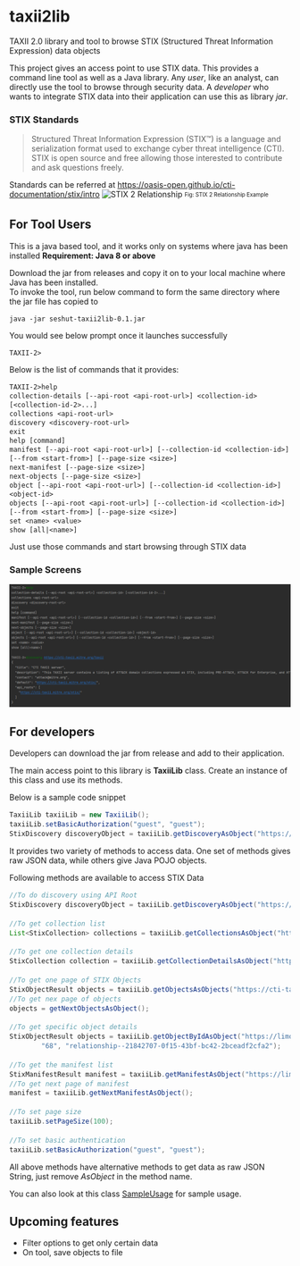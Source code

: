 # taxii2lib
TAXII 2.0 library and tool to browse STIX (Structured Threat Information Expression) data objects

This project gives an access point to use STIX data. This provides a command line tool as well as a Java library.
Any _user_, like an analyst, can directly use the tool to browse through security data.
A _developer_ who wants to integrate STIX data into their application can use this as library _jar_.

### STIX Standards

> Structured Threat Information Expression (STIX™) is a language and serialization format used to exchange cyber threat intelligence (CTI). STIX is open source and free allowing those interested to contribute and ask questions freely.

Standards can be referred at https://oasis-open.github.io/cti-documentation/stix/intro
![STIX 2 Relationship](https://oasis-open.github.io/cti-documentation/img/stix2_relationship_example_2.png)
<sub><sup>Fig: STIX 2 Relationship Example</sup></sub>
## For Tool Users
This is a java based tool, and it works only on systems where java has been installed
**Requirement: Java 8 or above**

Download the jar from releases and copy it on to your local machine where Java has been installed.  
To invoke the tool, run below command to form the same directory where the jar file has copied to
```
java -jar seshut-taxii2lib-0.1.jar
```
You would see below prompt once it launches successfully
```
TAXII-2>
```
Below is the list of commands that it provides:
```
TAXII-2>help
collection-details [--api-root <api-root-url>] <collection-id> [<collection-id-2>...]
collections <api-root-url>
discovery <discovery-root-url>
exit
help [command]
manifest [--api-root <api-root-url>] [--collection-id <collection-id>] [--from <start-from>] [--page-size <size>]
next-manifest [--page-size <size>]
next-objects [--page-size <size>]
object [--api-root <api-root-url>] [--collection-id <collection-id>] <object-id>
objects [--api-root <api-root-url>] [--collection-id <collection-id>] [--from <start-from>] [--page-size <size>]
set <name> <value>
show [all|<name>]
```
Just use those commands and start browsing through STIX data

### Sample Screens
![Sample Screenshot](assets/img/Taxii2Lib-Sample.png)

## For developers
Developers can download the jar from release and add to their application.

The main access point to this library is **TaxiiLib** class. Create an instance of this class and use its methods.

Below is a sample code snippet
```java
TaxiiLib taxiiLib = new TaxiiLib();
taxiiLib.setBasicAuthorization("guest", "guest");
StixDiscovery discoveryObject = taxiiLib.getDiscoveryAsObject("https://cti-taxii.mitre.org/taxii");
```
It provides two variety of methods to access data. One set of methods gives raw JSON data, while others give Java POJO objects.

Following methods are available to access STIX Data
```java
//To do discovery using API Root
StixDiscovery discoveryObject = taxiiLib.getDiscoveryAsObject("https://cti-taxii.mitre.org/taxii");

//To get collection list
List<StixCollection> collections = taxiiLib.getCollectionsAsObject("https://cti-taxii.mitre.org/stix/");

//To get one collection details
StixCollection collection = taxiiLib.getCollectionDetailsAsObject("https://cti-taxii.mitre.org/stix/", "2f669986-b40b-4423-b720-4396ca6a462b");

//To get one page of STIX Objects
StixObjectResult objects = taxiiLib.getObjectsAsObjects("https://cti-taxii.mitre.org/stix/", "2f669986-b40b-4423-b720-4396ca6a462b");
//To get nex page of objects
objects = getNextObjectsAsObject();

//To get specific object details
StixObjectResult objects = taxiiLib.getObjectByIdAsObject("https://limo.anomali.com/api/v1/taxii2/feeds",
		"68", "relationship--21842707-0f15-43bf-bc42-2bceadf2cfa2");

//To get the manifest list
StixManifestResult manifest = taxiiLib.getManifestAsObject("https://limo.anomali.com/api/v1/taxii2/feeds/", "68", -1, -1);
//To get next page of manifest
manifest = taxiiLib.getNextManifestAsObject();

//To set page size
taxiiLib.setPageSize(100);

//To set basic authentication
taxiiLib.setBasicAuthorization("guest", "guest");

```
All above methods have alternative methods to get data as raw JSON String, just remove _AsObject_ in the method name. 

You can also look at this class [SampleUsage](src/test/java/com/seshutechie/taxii2lib/test/SomeDirtyTest.java) for sample usage.

## Upcoming features
- Filter options to get only certain data
- On tool, save objects to file
